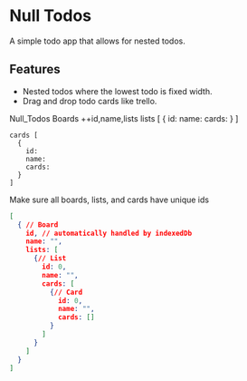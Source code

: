 # Null Todos

A simple todo app that allows for nested todos.

## Features
- Nested todos where the lowest todo is fixed width.
- Drag and drop todo cards like trello.


Null_Todos
Boards
  ++id,name,lists
    lists [
      {
        id:
        name:
        cards:
      }
    ]

    cards [
      {
        id:
        name:
        cards:
      }
    ]
    
Make sure all boards, lists, and cards have unique ids


```json
[
  { // Board
    id, // automatically handled by indexedDb
    name: "",
    lists: [
      {// List
        id: 0,
        name: "",
        cards: [
          {// Card
            id: 0,
            name: "",
            cards: []
          }
        ]
      }
    ]
  }
]
```